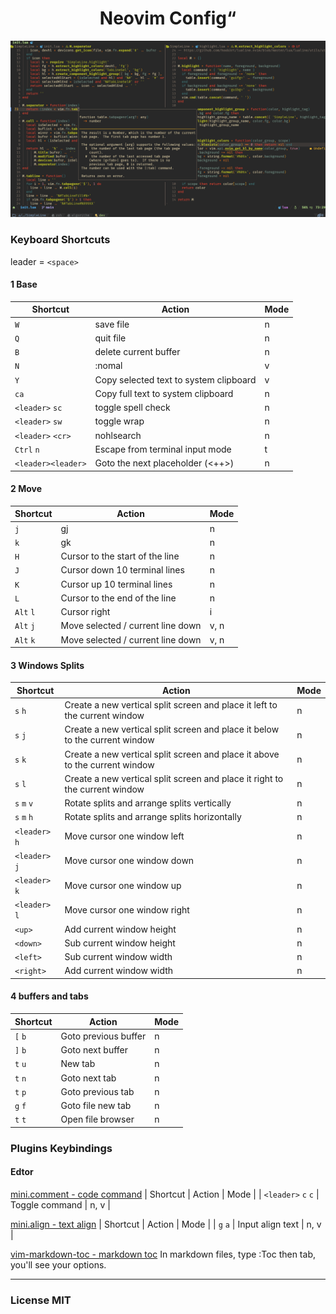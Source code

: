 <h1 align="center">
  Neovim Config“
</h1>


![demo](./demo.png)

### Keyboard Shortcuts

leader = `<space>`

#### 1 Base
| Shortcut           | Action                                 | Mode |
|--------------------|----------------------------------------|------|
| `W`                | save file                              | n    |
| `Q`                | quit file                              | n    |
| `B`                | delete current buffer                  | n    |
| `N`                | :nomal                                 | v    |
| `Y`                | Copy selected text to system clipboard | v    |
| `ca`               | Copy full text to system clipboard     | n    |
| `<leader>` `sc`    | toggle spell check                     | n    |
| `<leader>` `sw`    | toggle wrap                            | n    |
| `<leader>` `<cr>`  | nohlsearch                             | n    |
| `Ctrl` `n`         | Escape from terminal input mode        | t    |
| `<leader><leader>` | Goto the next placeholder (<++>)       | n    |

#### 2 Move
| Shortcut  | Action                            | Mode |
|-----------|-----------------------------------|------|
| `j`       | gj                                | n    |
| `k`       | gk                                | n    |
| `H`       | Cursor to the start of the line   | n    |
| `J`       | Cursor down 10 terminal lines     | n    |
| `K`       | Cursor up 10 terminal lines       | n    |
| `L`       | Cursor to the end of the line     | n    |
| `Alt` `l` | Cursor right                      | i    |
| `Alt` `j` | Move selected / current line down | v, n |
| `Alt` `k` | Move selected / current line down | v, n |

#### 3 Windows Splits
| Shortcut       | Action                                                                      | Mode |
|----------------|-----------------------------------------------------------------------------|------|
| `s` `h`        | Create a new vertical split screen and place it left to the current window  | n    |
| `s` `j`        | Create a new vertical split screen and place it below to the current window | n    |
| `s` `k`        | Create a new vertical split screen and place it above to the current window | n    |
| `s` `l`        | Create a new vertical split screen and place it right to the current window | n    |
| `s` `m` `v`    | Rotate splits and arrange splits vertically                                 | n    |
| `s` `m` `h`    | Rotate splits and arrange splits horizontally                               | n    |
| `<leader>` `h` | Move cursor one window left                                                 | n    |
| `<leader>` `j` | Move cursor one window down                                                 | n    |
| `<leader>` `k` | Move cursor one window up                                                   | n    |
| `<leader>` `l` | Move cursor one window right                                                | n    |
| `<up>`         | Add current window height                                                   | n    |
| `<down>`       | Sub current window height                                                   | n    |
| `<left>`       | Sub current window width                                                    | n    |
| `<right>`      | Add current window width                                                    | n    |

#### 4 buffers and tabs
| Shortcut | Action               | Mode |
|----------|----------------------|------|
| `[` `b`  | Goto previous buffer | n    |
| `]` `b`  | Goto next buffer     | n    |
| `t` `u`  | New tab              | n    |
| `t` `n`  | Goto next tab        | n    |
| `t` `p`  | Goto previous tab    | n    |
| `g` `f`  | Goto file new tab    | n    |
| `t` `t`  | Open file browser    | n    |

### Plugins Keybindings
#### Edtor

[mini.comment - code command](https://github.com/echasnovski/mini.comment)
| Shortcut           | Action         | Mode |
| `<leader>` `c` `c` | Toggle command | n, v |

[mini.align - text align](https://github.com/echasnovski/mini.align)
| Shortcut | Action           | Mode |
| `g` `a`  | Input align text | n, v |

[vim-markdown-toc - markdown toc](https://github.com/mzlogin/vim-markdown-toc)
In markdown files, type :Toc then tab, you'll see your options.

---

### License MIT
